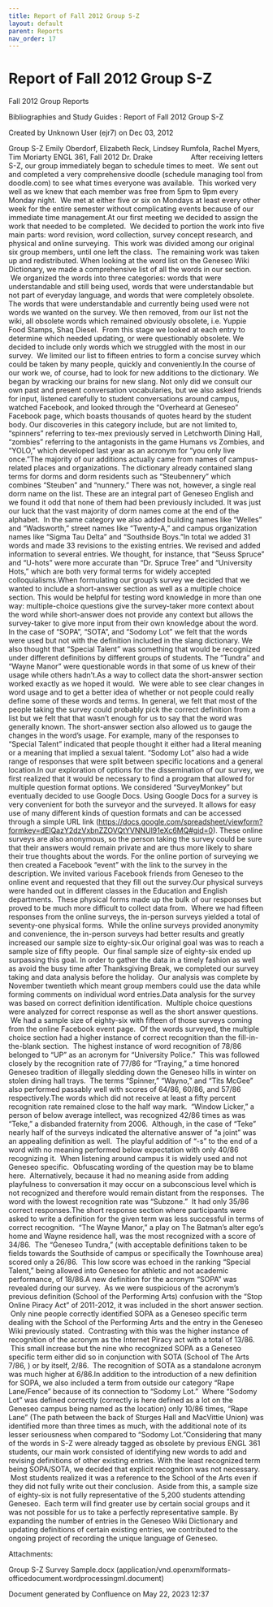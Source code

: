 ```yaml
---
title: Report of Fall 2012 Group S-Z
layout: default
parent: Reports
nav_order: 17
---
```


# Report of Fall 2012 Group S-Z

Fall 2012 Group Reports

Bibliographies and Study Guides : Report of Fall 2012 Group S-Z

Created by  Unknown User (ejr7) on Dec 03, 2012

Group S-Z Emily Oberdorf, Elizabeth Reck, Lindsey Rumfola, Rachel Myers, Tim Moriarty ENGL 361, Fall 2012 Dr. Drake                     After receiving letters S-Z, our group immediately began to schedule times to meet.  We sent out and completed a very comprehensive doodle (schedule managing tool from doodle.com) to see what times everyone was available.  This worked very well as we knew that each member was free from 5pm to 9pm every Monday night.  We met at either five or six on Mondays at least every other week for the entire semester without complicating events because of our immediate time management.At our first meeting we decided to assign the work that needed to be completed.  We decided to portion the work into five main parts: word revision, word collection, survey concept research, and physical and online surveying.  This work was divided among our original six group members, until one left the class.  The remaining work was taken up and redistributed. When looking at the word list on the Geneseo Wiki Dictionary, we made a comprehensive list of all the words in our section.  We organized the words into three categories: words that were understandable and still being used, words that were understandable but not part of everyday language, and words that were completely obsolete. The words that were understandable and currently being used were not words we wanted on the survey. We then removed, from our list not the wiki, all obsolete words which remained obviously obsolete, i.e. Yuppie Food Stamps, Shaq Diesel.  From this stage we looked at each entry to determine which needed updating, or were questionably obsolete. We decided to include only words which we struggled with the most in our survey.  We limited our list to fifteen entries to form a concise survey which could be taken by many people, quickly and conveniently.In the course of our work we, of course, had to look for new additions to the dictionary. We began by wracking our brains for new slang. Not only did we consult our own past and present conversation vocabularies, but we also asked friends for input, listened carefully to student conversations around campus, watched Facebook, and looked through the “Overheard at Geneseo” Facebook page, which boasts thousands of quotes heard by the student body. Our discoveries in this category include, but are not limited to, “spinners” referring to tex-mex previously served in Letchworth Dining Hall, “zombies” referring to the antagonists in the game Humans vs Zombies, and “YOLO,” which developed last year as an acronym for “you only live once.”The majority of our additions actually came from names of campus-related places and organizations. The dictionary already contained slang terms for dorms and dorm residents such as “Steubennery” which combines “Steuben” and “nunnery.” There was not, however, a single real dorm name on the list. These are an integral part of Geneseo English and we found it odd that none of them had been previously included. It was just our luck that the vast majority of dorm names come at the end of the alphabet.  In the same category we also added building names like “Welles” and “Wadsworth,” street names like “Twenty-A,” and campus organization names like “Sigma Tau Delta” and “Southside Boys.”In total we added 31 words and made 33 revisions to the existing entries. We revised and added information to several entries. We thought, for instance, that “Seuss Spruce” and “U-hots” were more accurate than “Dr. Spruce Tree” and “University Hots,” which are both very formal terms for widely accepted colloquialisms.When formulating our group’s survey we decided that we wanted to include a short-answer section as well as a multiple choice section. This would be helpful for testing word knowledge in more than one way: multiple-choice questions give the survey-taker more context about the word while short-answer does not provide any context but allows the survey-taker to give more input from their own knowledge about the word. In the case of “SOPA”, “SOTA”, and “Sodomy Lot” we felt that the words were used but not with the definition included in the slang dictionary. We also thought that “Special Talent” was something that would be recognized under different definitions by different groups of students. The “Tundra” and “Wayne Manor” were questionable words in that some of us knew of their usage while others hadn’t.As a way to collect data the short-answer section worked exactly as we hoped it would.  We were able to see clear changes in word usage and to get a better idea of whether or not people could really define some of these words and terms. In general, we felt that most of the people taking the survey could probably pick the correct definition from a list but we felt that that wasn’t enough for us to say that the word was generally known. The short-answer section also allowed us to gauge the changes in the word’s usage. For example, many of the responses to “Special Talent” indicated that people thought it either had a literal meaning or a meaning that implied a sexual talent. “Sodomy Lot” also had a wide range of responses that were split between specific locations and a general location.In our exploration of options for the dissemination of our survey, we first realized that it would be necessary to find a program that allowed for multiple question format options. We considered “SurveyMonkey” but eventually decided to use Google Docs. Using Google Docs for a survey is very convenient for both the surveyor and the surveyed. It allows for easy use of many different kinds of question formats and can be accessed through a simple URL link (https://docs.google.com/spreadsheet/viewform?formkey=dElQazY2dzVxbnZZOVQtYVNNUl91eXc6MQ#gid=0). These online surveys are also anonymous, so the person taking the survey could be sure that their answers would remain private and are thus more likely to share their true thoughts about the words. For the online portion of surveying we then created a Facebook “event” with the link to the survey in the description. We invited various Facebook friends from Geneseo to the online event and requested that they fill out the survey.Our physical surveys were handed out in different classes in the Education and English departments.  These physical forms made up the bulk of our responses but proved to be much more difficult to collect data from.  Where we had fifteen responses from the online surveys, the in-person surveys yielded a total of seventy-one physical forms.  While the online surveys provided anonymity and convenience, the in-person surveys had better results and greatly increased our sample size to eighty-six.Our original goal was was to reach a sample size of fifty people.  Our final sample size of eighty-six ended up surpassing this goal. In order to gather the data in a timely fashion as well as avoid the busy time after Thanksgiving Break, we completed our survey taking and data analysis before the holiday.  Our analysis was complete by November twentieth which meant group members could use the data while forming comments on individual word entries.Data analysis for the survey was based on correct definition identification.  Multiple choice questions were analyzed for correct response as well as the short answer questions.  We had a sample size of eighty-six with fifteen of those surveys coming from the online Facebook event page.  Of the words surveyed, the multiple choice section had a higher instance of correct recognition than the fill-in-the-blank section.  The highest instance of word recognition of 78/86 belonged to “UP” as an acronym for “University Police.”  This was followed closely by the recognition rate of 77/86 for “Traying,” a time honored Geneseo tradition of illegally sledding down the Geneseo hills in winter on stolen dining hall trays.  The terms “Spinner,” “Wayno,” and “Tits McGee” also performed passably well with scores of 64/86, 60/86, and 57/86 respectively.The words which did not receive at least a fifty percent recognition rate remained close to the half way mark.  “Window Licker,” a person of below average intellect, was recognized 42/86 times as was “Teke,” a disbanded fraternity from 2006.  Although, in the case of “Teke” nearly half of the surveys indicated the alternative answer of “a joint” was an appealing definition as well.  The playful addition of “-s” to the end of a word with no meaning performed below expectation with only 40/86 recognizing it.  When listening around campus it is widely used and not Geneseo specific.  Obfuscating wording of the question may be to blame here.  Alternatively, because it had no meaning aside from adding playfulness to conversation it may occur on a subconscious level which is not recognized and therefore would remain distant from the responses.  The word with the lowest recognition rate was “Subzone.”  It had only 35/86 correct responses.The short response section where participants were asked to write a definition for the given term was less successful in terms of correct recognition.  “The Wayne Manor,” a play on The Batman’s alter ego’s home and Wayne residence hall, was the most recognized with a score of 34/86.  The “Geneseo Tundra,” (with acceptable definitions taken to be fields towards the Southside of campus or specifically the Townhouse area) scored only a 26/86.  This low score was echoed in the ranking “Special Talent,” being allowed into Geneseo for athletic and not academic performance, of 18/86.A new definition for the acronym “SOPA” was revealed during our survey.  As we were suspicious of the acronym’s previous definition (School of the Performing Arts) confusion with the “Stop Online Piracy Act” of 2011-2012, it was included in the short answer section.  Only nine people correctly identified SOPA as a Geneseo specific term dealing with the School of the Performing Arts and the entry in the Geneseo Wiki previously stated.  Contrasting with this was the higher instance of recognition of the acronym as the Internet Piracy act with a total of 13/86.  This small increase but the nine who recognized SOPA as a Geneseo specific term either did so in conjunction with SOTA (School of The Arts 7/86, ) or by itself, 2/86.  The recognition of SOTA as a standalone acronym was much higher at 6/86.In addition to the introduction of a new definition for SOPA, we also included a term from outside our category “Rape Lane/Fence” because of its connection to “Sodomy Lot.”  Where “Sodomy Lot” was defined correctly (correctly is here defined as a lot on the Geneseo campus being named as the location) only 10/86 times, “Rape Lane” (The path between the back of Sturges Hall and MacVittie Union) was identified more than three times as much, with the additional note of its lesser seriousness when compared to “Sodomy Lot.”Considering that many of the words in S-Z were already tagged as obsolete by previous ENGL 361 students, our main work consisted of identifying new words to add and revising definitions of other existing entries. With the least recognized term being SOPA/SOTA, we decided that explicit recognition was not necessary.  Most students realized it was a reference to the School of the Arts even if they did not fully write out their conclusion.  Aside from this, a sample size of eighty-six is not fully representative of the 5,200 students attending Geneseo.  Each term will find greater use by certain social groups and it was not possible for us to take a perfectly representative sample. By expanding the number of entries in the Geneseo Wiki Dictionary and updating definitions of certain existing entries, we contributed to the ongoing project of recording the unique language of Geneseo.

Attachments:

Group S-Z Survey Sample.docx (application/vnd.openxmlformats-officedocument.wordprocessingml.document)

Document generated by Confluence on May 22, 2023 12:37


